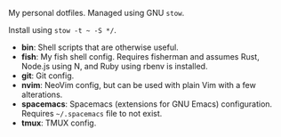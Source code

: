 My personal dotfiles. Managed using GNU `stow`. 

Install using `stow -t ~ -S */`.

- __bin__: Shell scripts that are otherwise useful.
- __fish__: My fish shell config. Requires fisherman and assumes Rust, Node.js
  using N, and Ruby using rbenv is installed.
- __git__: Git config.
- __nvim__: NeoVim config, but can be used with plain Vim with a few
  alterations.
- __spacemacs__: Spacemacs (extensions for GNU Emacs) configuration. Requires
  `~/.spacemacs` file to not exist.
- __tmux__: TMUX config.
